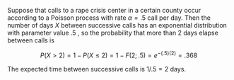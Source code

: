 Suppose that calls to a rape crisis center in a certain county occur according to a Poisson process with rate $\alpha = {.5}$ call per day. Then the number of days $X$ between successive calls has an exponential distribution with parameter value .5 , so the probability that more than 2 days elapse between calls is

$$
P\left( {X > 2}\right) = 1 - P\left( {X \leq 2}\right) = 1 - F\left( {2;{.5}}\right) = {e}^{-\left( {.5}\right) \left( 2\right) } = {.368}
$$

The expected time between successive calls is $1/{.5} = 2$ days.